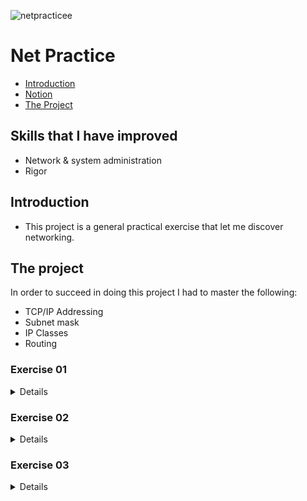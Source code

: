 ![netpracticee](https://user-images.githubusercontent.com/63206471/175390369-33add942-d657-4684-add8-da89ea61b7ba.png)

# Net Practice

* [Introduction](#introduction)
* [Notion](#notion-link)
* [The Project](#the-project)


## Skills that I have improved
* Network & system administration
* Rigor

## Introduction
* This project is a general practical exercise that let me discover networking.

## The project
In order to succeed in doing this project I had to master the following:
* TCP/IP Addressing
* Subnet mask
* IP Classes
* Routing

### Exercise 01
<details>
(https://user-images.githubusercontent.com/63206471/175398798-0a56b15f-0a38-4084-9efd-7c9c4a9b34b4.png)
</details>
  
### Exercise 02
<details>
(https://user-images.githubusercontent.com/63206471/175398962-8564040e-6128-43a4-be58-27351a56cdf3.png)
</details>
  
### Exercise 03
<details>
(https://user-images.githubusercontent.com/63206471/175399148-95bc665d-6f5c-4fe7-b806-3207c205de6f.png)
</details>

